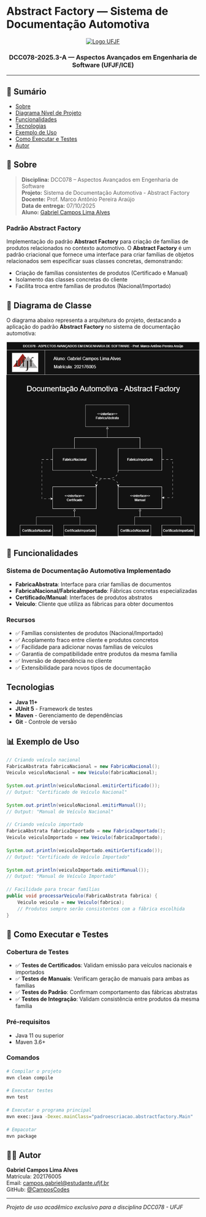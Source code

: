 # Abstract Factory — Sistema de Documentação Automotiva

<p align="center">
  <a href="https://www.ufjf.br/" rel="noopener">
    <img width=261 height=148 src="https://upload.wikimedia.org/wikipedia/commons/thumb/7/71/Logo_da_UFJF.png/640px-Logo_da_UFJF.png" alt="Logo UFJF">
  </a>
</p>

<h3 align="center">DCC078-2025.3-A — Aspectos Avançados em Engenharia de Software (UFJF/ICE)</h3>

---

## 📝 Sumário
- [Sobre](#sobre)
- [Diagrama Nível de Projeto](#diagrama)
- [Funcionalidades](#funcionalidades)
- [Tecnologias](#tecnologias)
- [Exemplo de Uso](#exemplo)
- [Como Executar e Testes](#testes)
- [Autor](#autor)

## 🧐 Sobre <a name="sobre"></a>
> **Disciplina:** DCC078 – Aspectos Avançados em Engenharia de Software   </br>
> **Projeto:** Sistema de Documentação Automotiva -  Abstract Factory   </br>
> **Docente:** Prof. Marco Antônio Pereira Araújo  </br>
> **Data de entrega:** 07/10/2025   </br>
> **Aluno:** [Gabriel Campos Lima Alves](#autor)  </br>

### Padrão Abstract Factory
Implementação do padrão **Abstract Factory** para criação de famílias de produtos relacionados no contexto automotivo.
O **Abstract Factory** é um padrão criacional que fornece uma interface para criar famílias de objetos relacionados sem especificar suas classes concretas, demonstrando:
- Criação de famílias consistentes de produtos (Certificado e Manual)
- Isolamento das classes concretas do cliente
- Facilita troca entre famílias de produtos (Nacional/Importado)

## 📐 Diagrama de Classe <a name="diagrama"></a>
O diagrama abaixo representa a arquitetura do projeto, destacando a aplicação do padrão **Abstract Factory** no sistema de documentação automotiva:

<p align="center">
  <img src="./AbstractFactory.png" alt="Diagrama de Classe - Abstract Factory" width="800"/>
</p>

## 🚀 Funcionalidades <a name="funcionalidades"></a>
### Sistema de Documentação Automotiva Implementado
- **FabricaAbstrata**: Interface para criar famílias de documentos
- **FabricaNacional/FabricaImportado**: Fábricas concretas especializadas
- **Certificado/Manual**: Interfaces de produtos abstratos
- **Veiculo**: Cliente que utiliza as fábricas para obter documentos

### Recursos
- ✅ Famílias consistentes de produtos (Nacional/Importado)
- ✅ Acoplamento fraco entre cliente e produtos concretos
- ✅ Facilidade para adicionar novas famílias de veículos
- ✅ Garantia de compatibilidade entre produtos da mesma família
- ✅ Inversão de dependência no cliente
- ✅ Extensibilidade para novos tipos de documentação

##  Tecnologias <a name="tecnologias"></a>
- **Java 11+**
- **JUnit 5** - Framework de testes
- **Maven** - Gerenciamento de dependências
- **Git** - Controle de versão


## 📊 Exemplo de Uso <a name="exemplo"></a>
```java
// Criando veículo nacional
FabricaAbstrata fabricaNacional = new FabricaNacional();
Veiculo veiculoNacional = new Veiculo(fabricaNacional);

System.out.println(veiculoNacional.emitirCertificado());
// Output: "Certificado de Veículo Nacional"

System.out.println(veiculoNacional.emitirManual());
// Output: "Manual de Veículo Nacional"

// Criando veículo importado
FabricaAbstrata fabricaImportado = new FabricaImportado();
Veiculo veiculoImportado = new Veiculo(fabricaImportado);

System.out.println(veiculoImportado.emitirCertificado());
// Output: "Certificado de Veículo Importado"

System.out.println(veiculoImportado.emitirManual());
// Output: "Manual de Veículo Importado"

// Facilidade para trocar famílias
public void processarVeiculo(FabricaAbstrata fabrica) {
    Veiculo veiculo = new Veiculo(fabrica);
    // Produtos sempre serão consistentes com a fábrica escolhida
}
```

## 🧪 Como Executar e Testes <a name="testes"></a>
### Cobertura de Testes
- ✅ **Testes de Certificados**: Validam emissão para veículos nacionais e importados
- ✅ **Testes de Manuais**: Verificam geração de manuais para ambas as famílias
- ✅ **Testes do Padrão**: Confirmam comportamento das fábricas abstratas
- ✅ **Testes de Integração**: Validam consistência entre produtos da mesma família

### Pré-requisitos
- Java 11 ou superior
- Maven 3.6+

### Comandos
```bash
# Compilar o projeto
mvn clean compile

# Executar testes
mvn test

# Executar o programa principal
mvn exec:java -Dexec.mainClass="padroescriacao.abstractfactory.Main"

# Empacotar
mvn package
```

## 👨‍💻 Autor <a name="autor"></a>
**Gabriel Campos Lima Alves**  
Matrícula: 202176005  
Email: campos.gabriel@estudante.ufjf.br  
GitHub: [@CamposCodes](https://github.com/CamposCodes)

---

*Projeto de uso acadêmico exclusivo para a disciplina DCC078 - UFJF*
